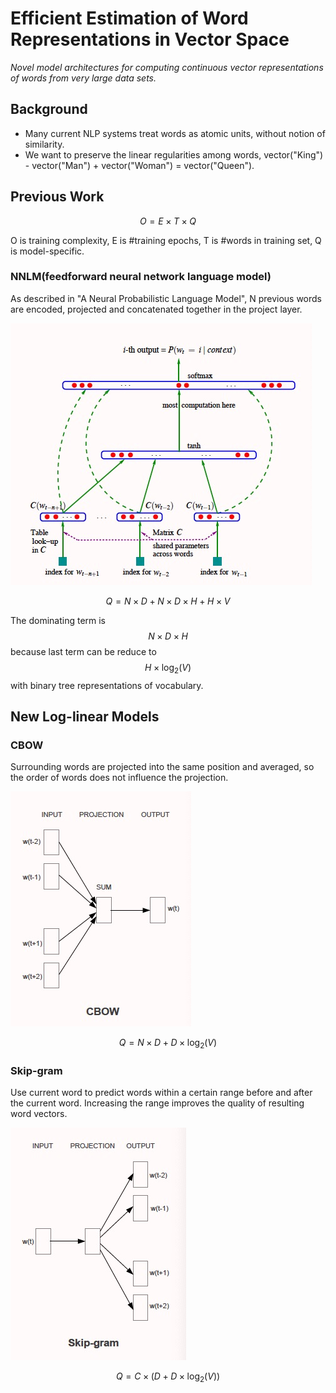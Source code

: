 # Efficient Estimation of Word Representations in Vector Space

*Novel model architectures for computing continuous vector representations of words from very large data sets.*

## Background

- Many current NLP systems treat words as atomic units, without notion of similarity.
- We want to preserve the linear regularities among words, vector("King") - vector("Man") + vector("Woman") = vector("Queen").

## Previous Work

$$O= E \times T \times Q$$

O is training complexity, E is #training epochs, T is #words in training set, Q is model-specific.

### NNLM(feedforward neural network language model)

As described in "A Neural Probabilistic Language Model", N previous words are encoded, projected and concatenated together in the project layer.

![nnlm](images/nnlm.jpg)

$$Q=N \times D + N \times D \times H + H \times V$$

The dominating term is $$N \times D \times H$$ because last term can be reduce to $$H \times \log_2(V)$$ with binary tree representations of vocabulary. 

## New Log-linear Models

### CBOW

Surrounding words are projected into the same position and averaged, so the order of words does not influence the projection.

![cbow](images/cbow.jpg)

$$Q=N \times D + D \times \log_2(V)$$

### Skip-gram

Use current word to predict words within a certain range before and after the current word. Increasing the range improves the quality of resulting word vectors.



![skip-gram](images/skip-gram.jpg)

$$Q = C \times (D + D \times \log_2(V))$$